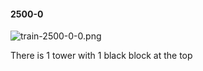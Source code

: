 #### 2500-0
![train-2500-0-0.png](https://github.com/lil-lab/nlvr/raw/master/nlvr/train/images/17/train-2500-0-0.png "train-2500-0-0.png")

There is 1 tower with 1 black block at the top